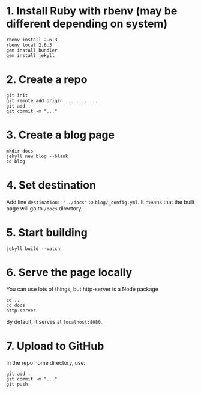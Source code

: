 # 1. Install Ruby with rbenv (may be different depending on system)
```
rbenv install 2.6.3
rbenv local 2.6.3
gem install bundler
gem install jekyll
```

# 2. Create a repo
```
git init
git remote add origin ... .... ...
git add .
git commit -m "..."
```

# 3. Create a blog page
```
mkdir docs
jekyll new blog --blank
cd blog
```

# 4. Set destination
Add line `destination: "../docs"` to `blog/_config.yml`. It means that the built page will go to `/docs` directory.

# 5. Start building
```
jekyll build --watch
```

# 6. Serve the page locally
You can use lots of things, but http-server is a Node package
```
cd ..
cd docs
http-server
```
By default, it serves at `localhost:8080`.

# 7. Upload to GitHub
In the repo home directory, use:
```
git add .
git commit -m "..."
git push
```

